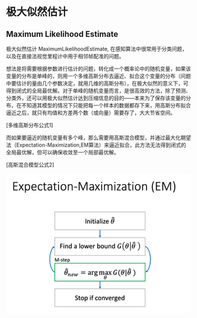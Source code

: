 # 极大似然估计 
## Maximum Likelihood Estimate

极大似然估计 MaximumLikelihoodEstimate, 在感知算法中很常用于分类问题，以及在直接法视觉里程计中用于相邻帧配准的问题。

想法是将需要根据参数进行估计的问题，转化成一个概率论中的随机变量，如果该变量的分布是单峰的，则用一个多维高斯分布去逼近、拟合这个变量的分布（问题中要估计的量由几个参数决定，就用几维的高斯分布），在极大似然的意义下，可得到闭式的全局最优解。对于单峰的随机变量而言，是很高效的方法，除了预测、分类外，还可以用极大似然估计达到压缩信息的目的——本来为了保存该变量的分布，在不知道其模型的情况下只能把每一个样本的数据都存下来，用高斯分布拟合逼近之后，就只有均值和方差两个数（或向量）需要存了，大大节省空间。

[多维高斯分布公式1]

而如果要逼近的随机变量有多个峰，那么需要用高斯混合模型，并通过最大化期望法（Expectation-Maximization,EM算法）来逼近拟合，此方法无法得到闭式的全局最优解，但可以确保收敛至一个局部最优解。

[高斯混合模型公式2]

![EM算法流程图|center|](./1546196212158.png)
